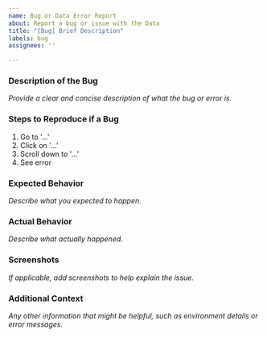```yaml
---
name: Bug or Data Error Report
about: Report a bug or issue with the Data
title: "[Bug] Brief Description"
labels: bug
assignees: ''

---
```


### Description of the Bug
*Provide a clear and concise description of what the bug or error is.*

### Steps to Reproduce if a Bug
1. Go to '...'
2. Click on '...'
3. Scroll down to '...'
4. See error

### Expected Behavior
*Describe what you expected to happen.*

### Actual Behavior
*Describe what actually happened.*

### Screenshots
*If applicable, add screenshots to help explain the issue.*

### Additional Context
*Any other information that might be helpful, such as environment details or error messages.*
